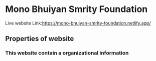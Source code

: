 # Mono Bhuiyan Smrity Foundation

Live website Link:https://mono-bhuiyan-smrity-foundation.netlify.app/

## Properties of website

### This website contain a organizational information

